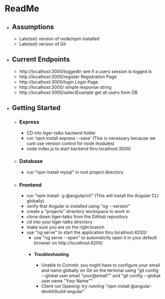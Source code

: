 # ReadMe


* ## Assumptions
    * Late(est) version of node/npm installed
    * Late(est) version of Git 
    
* ## Current Endpoints
    * http://localhost:3000/loggedIn see if a users session is logged in
    * http://localhost:3000/register Registration Page
    * http://localhost:3000/login Login Page
    * http://localhost:3000/ simple response string
    * http://localhost:3000/selectExample get all users from DB

* ## Getting Started

    * ### Express
        * CD into tiger-talks backend folder
        * run 'npm install express --save' (This is necessary because we cant use version control for node  modules)
        * node index.js to start backend thru localhost:3000/

    * ### Database
        * run "npm install mysql" in root project directory

    * ### Frontend
        * run "npm install -g @angular/cli" (This will install the Angular CLI globally)
        * verify that Angular is installed using "ng --version"
        * create a "projects" directory workspace to work in
        * clone down tiger-talks from the GitHub repository
        * cd into your tiger-talks directory
        * make sure you are on the right branch
        * use "ng serve" to start the application thru localhost:4200/
            * use "ng serve --open" to automaticlly open it in your default browser on http://localhost:4200/
            * #### Troubleshooting
                * Unable to Commit: you might have to configure your email and name globally on Git on the terminal using "git config --global user.email "your@email"" and "git config --global user.name "Your Name""
                * Client not Opening: try running "npm install @angular-devkit/build-angular"
